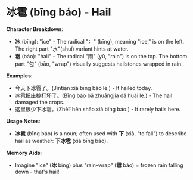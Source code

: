 # **冰雹 (bīng báo) - Hail**

**Character Breakdown**:  
- **冰** (bīng): "ice" - The radical "冫" (bīng), meaning "ice," is on the left. The right part "水"(shuǐ) variant hints at water.  
- **雹** (báo): "hail" - The radical "雨" (yǔ, "rain") is on the top. The bottom part "包" (bāo, "wrap") visually suggests hailstones wrapped in rain.

**Examples**:  
- 今天下冰雹了。(Jīntiān xià bīng báo le.) - It hailed today.  
- 冰雹把庄稼打坏了。(Bīng báo bǎ zhuāngjia dǎ huài le.) - The hail damaged the crops.  
- 这里很少下冰雹。(Zhèlǐ hěn shǎo xià bīng báo.) - It rarely hails here.

**Usage Notes**:  
- **冰雹** (bīng báo) is a noun; often used with **下** (xià, "to fall") to describe hail as weather: **下冰雹** (xià bīng báo).

**Memory Aids**:  
- Imagine "ice" (**冰** bīng) plus "rain-wrap" (**雹** báo) = frozen rain falling down - that's hail!
